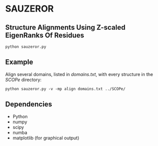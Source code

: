 # SAUZEROR

## Structure Alignments Using Z-scaled EigenRanks Of Residues

```
python sauzeror.py
```

## Example

Align several domains, listed in *domains.txt*, with every structure in the *SCOPe* directory:

```
python sauzeror.py -v -mp align domains.txt ../SCOPe/
```

## Dependencies

+ Python
+ numpy
+ scipy
+ numba
+ matplotlib (for graphical output)
